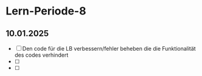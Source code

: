 # Lern-Periode-8

## 10.01.2025

- [ ] Den code für die LB verbessern/fehler beheben die die Funktionalität des codes verhindert
- [ ] 
- [ ]
  
